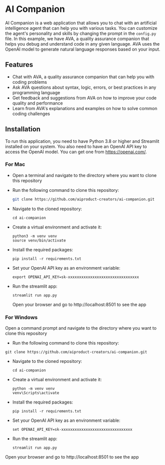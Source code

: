 # AI Companion

AI Companion is a web application that allows you to chat with an artificial intelligence agent that can help you with various tasks. You can customize the agent's personality and skills by changing the prompt in the `config.py` file. In this example, we have AVA, a quality assurance companion that helps you debug and understand code in any given language. AVA uses the OpenAI model to generate natural language responses based on your input.

## Features

- Chat with AVA, a quality assurance companion that can help you with coding problems
- Ask AVA questions about syntax, logic, errors, or best practices in any programming language
- Get feedback and suggestions from AVA on how to improve your code quality and performance
- Learn from AVA's explanations and examples on how to solve common coding challenges

## Installation

To run this application, you need to have Python 3.8 or higher and Streamlit installed on your system. You also need to have an OpenAI API key to access the OpenAI model. You can get one from https://openai.com/.

### For Mac

- Open a terminal and navigate to the directory where you want to clone this repository
- Run the following command to clone this repository:

    ```bash
    git clone https://github.com/aiproduct-creators/ai-companion.git
    ```
- Navigate to the cloned repository:

    ```
    cd ai-companion
    ```
- Create a virtual environment and activate it:
    ```
    python3 -m venv venv
    source venv/bin/activate
    ```
- Install the required packages:
    ```
    pip install -r requirements.txt
    ```
- Set your OpenAI API key as an environment variable:
    ```
    export OPENAI_API_KEY=sk-xxxxxxxxxxxxxxxxxxxxxxxxxxxxxxxx
    ```
- Run the streamlit app:
    ```
    streamlit run app.py
    ```
    Open your browser and go to http://localhost:8501 to see the app

### For Windows
Open a command prompt and navigate to the directory where you want to clone this repository

- Run the following command to clone this repository:
```
git clone https://github.com/aiproduct-creators/ai-companion.git
```
- Navigate to the cloned repository:

    ```
    cd ai-companion
    ```
- Create a virtual environment and activate it:
    ```
    python -m venv venv
    venv\Scripts\activate
    ```
- Install the required packages:
    ```
    pip install -r requirements.txt
    ```
- Set your OpenAI API key as an environment variable:
    ```
    set OPENAI_API_KEY=sk-xxxxxxxxxxxxxxxxxxxxxxxxxxxxxxxx
    ```
- Run the streamlit app:
    ```
    streamlit run app.py
    ```
Open your browser and go to http://localhost:8501 to see the app